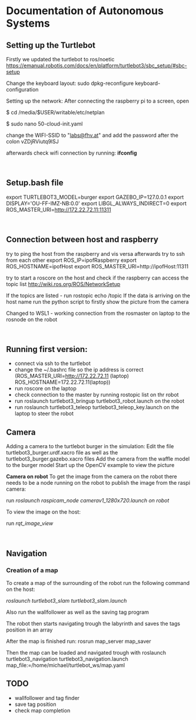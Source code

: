 # Documentation of Autonomous Systems
## Setting up the Turtlebot
Firstly we updated the turtlebot to ros/noetic
https://emanual.robotis.com/docs/en/platform/turtlebot3/sbc_setup/#sbc-setup

Change the keyboard layout:
sudo dpkg-reconfigure keyboard-configuration

Setting up the network:
After connecting the raspberry pi to a screen, open 

\$ cd /media/\$USER/writable/etc/netplan

\$ sudo nano 50-cloud-init.yaml

change the WIFI-SSID to "labs@fhv.at" and add the password after the colon vZDjRViutq9lSJ

afterwards check wifi connection by running: **ifconfig**

<br>

## Setup.bash file
export TURTLEBOT3_MODEL=burger
export GAZEBO_IP=127.0.0.1
export DISPLAY='OU-FF-IMZ-NB:0.0'
export LIBGL_ALWAYS_INDIRECT=0
export ROS_MASTER_URI=http://172.22.72.11:11311
 
<br>

## Connection between host and raspberry
try to ping the host from the raspberry and vis versa
afterwards try to ssh from each other
export ROS_IP=ipofRaspberry
export ROS_HOSTNAME=ipofHost
export ROS_MASTER_URI=http://ipofHost:11311

try to start a roscore on the host and check if the raspberry can access the topic list
http://wiki.ros.org/ROS/NetworkSetup

If the topics are listed - run rostopic echo /topic
If the data is arriving on the host name run the python script to firstly show the picture from the camera

Changed to WSL1 - working connection from the rosmaster on laptop to the rosnode on the robot

<br>

## Running first version:
- connect via ssh to the turtlebot
- change the ~/.bashrc file so the ip address is correct (ROS_MASTER_URI=http://172.22.72.11 (laptop) ROS_HOSTNAME=172.22.72.11(laptop))
- run roscore on the laptop
- check connection to the master by running rostopic list on thr robot
- run roslaunch turtlebot3_bringup turtlebot3_robot.launch on the robot
- run roslaunch turtlebot3_teleop turtlebot3_teleop_key.launch on the laptop to steer the robot

## Camera
Adding a camera to the turtlebot burger in the simulation:
Edit the file turtlebot3_burger.urdf.xacro file as well as the turtlebot3_burger.gazebo.xacro files
Add the camera from the waffle model to the burger model
Start up the OpenCV example to view the picture

**Camera on robot**
To get the image from the camera on the robot there needs to be a node running on the robot to publish the image from the raspi camera:

run *roslaunch raspicam_node camerav1_1280x720.launch on robot*

To view the image on the host:

run *rqt_image_view*

<br>

## Navigation
### Creation of a map
To create a map of the surrounding of the robot run the following command on the host:

*roslaunch turtlebot3_slam turtlebot3_slam.launch*

Also run the wallfollower as well as the saving tag program

The robot then starts navigating trough the labyrinth and saves the tags position in an array 

After the map is finished run:
rosrun map_server map_saver

Then the map can be loaded and navigated trough with
roslaunch turtlebot3_navigation turtlebot3_navigation.launch map_file:=/home/michael/turtlebot_ws/map.yaml

## TODO
- wallfollower and tag finder
- save tag position
- check map completion
